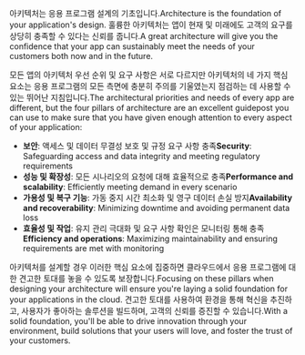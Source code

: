 <span data-ttu-id="f16bc-101">아키텍처는 응용 프로그램 설계의 기초입니다.</span><span class="sxs-lookup"><span data-stu-id="f16bc-101">Architecture is the foundation of your application's design.</span></span> <span data-ttu-id="f16bc-102">훌륭한 아키텍처는 앱이 현재 및 미래에도 고객의 요구를 상당히 충족할 수 있다는 신뢰를 줍니다.</span><span class="sxs-lookup"><span data-stu-id="f16bc-102">A great architecture will give you the confidence that your app can sustainably meet the needs of your customers both now and in the future.</span></span>

<span data-ttu-id="f16bc-103">모든 앱의 아키텍처 우선 순위 및 요구 사항은 서로 다르지만 아키텍처의 네 가지 핵심 요소는 응용 프로그램의 모든 측면에 충분히 주의를 기울였는지 점검하는 데 사용할 수 있는 뛰어난 지침입니다.</span><span class="sxs-lookup"><span data-stu-id="f16bc-103">The architectural priorities and needs of every app are different, but the four pillars of architecture are an excellent guidepost you can use to make sure that you have given enough attention to every aspect of your application:</span></span>

- <span data-ttu-id="f16bc-104">**보안**: 액세스 및 데이터 무결성 보호 및 규정 요구 사항 충족</span><span class="sxs-lookup"><span data-stu-id="f16bc-104">**Security**: Safeguarding access and data integrity and meeting regulatory requirements</span></span>
- <span data-ttu-id="f16bc-105">**성능 및 확장성**: 모든 시나리오의 요청에 대해 효율적으로 충족</span><span class="sxs-lookup"><span data-stu-id="f16bc-105">**Performance and scalability**: Efficiently meeting demand in every scenario</span></span>
- <span data-ttu-id="f16bc-106">**가용성 및 복구 기능**: 가동 중지 시간 최소화 및 영구 데이터 손실 방지</span><span class="sxs-lookup"><span data-stu-id="f16bc-106">**Availability and recoverability**: Minimizing downtime and avoiding permanent data loss</span></span>
- <span data-ttu-id="f16bc-107">**효율성 및 작업**: 유지 관리 극대화 및 요구 사항 확인은 모니터링 통해 충족</span><span class="sxs-lookup"><span data-stu-id="f16bc-107">**Efficiency and operations**: Maximizing maintainability and ensuring requirements are met with monitoring</span></span>

<span data-ttu-id="f16bc-108">아키텍처를 설계할 경우 이러한 핵심 요소에 집중하면 클라우드에서 응용 프로그램에 대한 견고한 토대를 놓을 수 있도록 보장합니다.</span><span class="sxs-lookup"><span data-stu-id="f16bc-108">Focusing on these pillars when designing your architecture will ensure you're laying a solid foundation for your applications in the cloud.</span></span> <span data-ttu-id="f16bc-109">견고한 토대를 사용하여 환경을 통해 혁신을 추진하고, 사용자가 좋아하는 솔루션을 빌드하며, 고객의 신뢰를 증진할 수 있습니다.</span><span class="sxs-lookup"><span data-stu-id="f16bc-109">With a solid foundation, you'll be able to drive innovation through your environment, build solutions that your users will love, and foster the trust of your customers.</span></span>